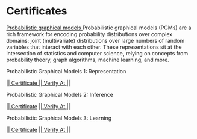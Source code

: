 # Certificates
<a  href = "https://github.com/nitesh202020/Certificates/blob/main/PGM"> Probabilistic graphical models </a>
Probabilistic graphical models (PGMs) are a rich framework for
encoding probability distributions over complex domains: joint
(multivariate) distributions over large numbers of random variables
that interact with each other. These representations sit at the
intersection of statistics and computer science, relying on concepts
from probability theory, graph algorithms, machine learning, and
more.

Probabilistic Graphical Models 1: Representation 
<br>
<p>                     
||<a href = "https://github.com/nitesh202020/Certificates/blob/main/PGM/PGM%20COURSE%201%20CERTIFICATE.pdf">   Certificate  </a>
||<a href = "coursera.org/verify/BYXEJ47LRZQE"> Verify At </a>
||<br>
</p>
Probabilistic Graphical Models 2: Inference
<br>
<p>
||<a href = "https://github.com/nitesh202020/Certificates/blob/main/PGM/PGM%20COURSE%202%20CERTIFICATE.pdf"> Certificate</a>
||<a href = "coursera.org/verify/ALR458B55VN2"> Verify At </a>
||<br>
</p>
Probabilistic Graphical Models 3: Learning
<br>
<p>
||<a href = "https://github.com/nitesh202020/Certificates/blob/main/PGM/PGM%20COURSE%203%20CERTIFICATE.pdf"> Certificate</a>
||<a href = "coursera.org/verify/FMW8FKMJK6N6"> Verify At </a>
||<br>
</p>

